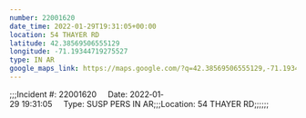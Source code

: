 ```yaml
---
number: 22001620
date_time: 2022-01-29T19:31:05+00:00
location: 54 THAYER RD
latitude: 42.38569506555129
longitude: -71.19344719275527
type: IN AR
google_maps_link: https://maps.google.com/?q=42.38569506555129,-71.19344719275527
---
```


;;;Incident #: 22001620     Date: 2022‐01‐29 19:31:05     Type: SUSP PERS IN AR;;;Location: 54 THAYER RD;;;;;;

